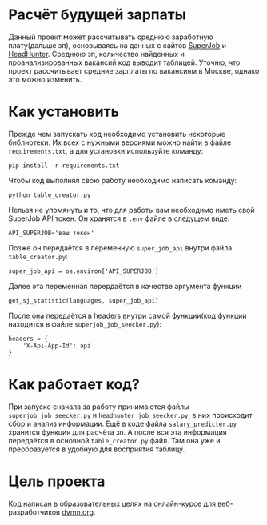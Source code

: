 # Расчёт будущей зарпаты

Данный проект может рассчитывать среднюю заработную плату(дальше зп), основываясь на данных с сайтов [SuperJob](https://www.superjob.ru) и [HeadHunter](https://hh.ru). Среднюю зп, количество найденных и проанализированных вакансий код выводит таблицей. Уточню, что проект рассчитывает средние зарплаты по вакансиям в Москве, однако это можно изменить.

# Как установить

Прежде чем запускать код необходимо установить некоторые библиотеки. Их всех с нужными версиями можно найти в файле `requirements.txt`, а для установки используйте команду:
```
pip install -r requirements.txt
```

Чтобы код выполнял свою работу необходимо написать команду:
```
python table_creator.py
```

Нельзя не упомянуть и то, что для работы вам необходимо иметь свой SuperJob API токен. Он хранятся в `.env` файле в следущем виде:
```
API_SUPERJOB='ваш токен'
```

Позже он передаётся в переменную `super_job_api` внутри файла `table_creator.py`:
```
super_job_api = os.environ['API_SUPERJOB']
```
Далее эта переменная перердаётся в качестве аргумента функции
 ```
get_sj_statistic(languages, super_job_api)
```
После она передаётся в headers внутри самой функции(код функции находится в файле `superjob_job_seecker.py`):
```
headers = {
    'X-Api-App-Id': api
}
```

# Как работает код?

При запуске сначала за работу принимаются файлы `superjob_job_seecker.py` и `headhunter_job_seecker.py`, в них происходит сбор и анализ информации. Ещё в коде файла `salary_predicter.py` хранится функция для расчёта зп. А после вся эта информация передаётся в основной `table_creator.py` файл. Там она уже и преобразуется в удобную для восприятия таблицу.


# Цель проекта

Код написан в образовательных целях на онлайн-курсе для веб-разработчиков [dvmn.org](https://dvmn.org/).